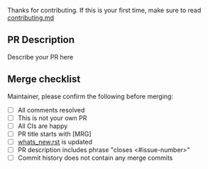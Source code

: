 Thanks for contributing. If this is your first time,
make sure to read [contributing.md](https://github.com/adam2392/master/CONTRIBUTING.md)

PR Description
--------------

Describe your PR here

Merge checklist
---------------

Maintainer, please confirm the following before merging:

- [ ] All comments resolved
- [ ] This is not your own PR
- [ ] All CIs are happy
- [ ] PR title starts with [MRG]
- [ ] [whats_new.rst](https://github.com/adam2392/master/doc/whats_new.rst) is updated
- [ ] PR description includes phrase "closes <#issue-number>"
- [ ] Commit history does not contain any merge commits
